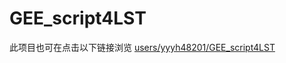 # GEE_script4LST
 
此项目也可在点击以下链接浏览
[users/yyyh48201/GEE_script4LST](https://code.earthengine.google.com/?accept_repo=users/yyyh48201/GEE_script4LST)